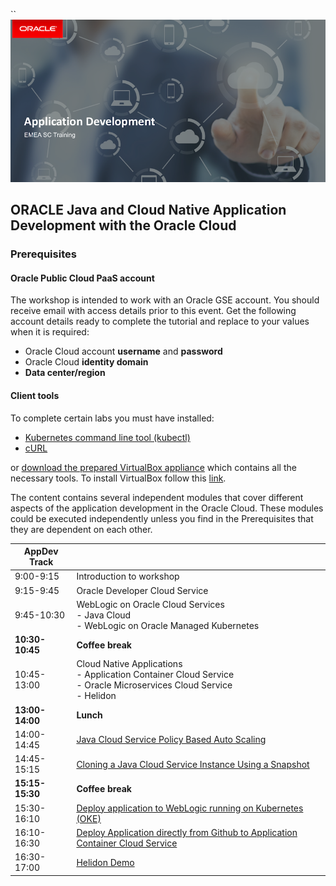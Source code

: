 ``![](resources/banner.png)

## ORACLE Java and Cloud Native Application Development with the Oracle Cloud ##

### Prerequisites ###

#### Oracle Public Cloud PaaS  account

The workshop is intended to work with an Oracle GSE account. You should receive email with access details prior to this event. Get the following account details ready to complete the tutorial and replace to your values when it is required:

+ Oracle Cloud account **username** and **password**
+ Oracle Cloud **identity domain**
+ **Data center/region**

#### Client tools

To complete certain labs you must have installed:

- [Kubernetes command line tool (kubectl)](https://kubernetes.io/docs/tasks/tools/install-kubectl/)
- [cURL](https://curl.haxx.se/)

or [download the prepared VirtualBox appliance](https://drive.google.com/open?id=1DDVwiZ6Pd885LinbnDkcpjMGXN5AeQ48) which contains all the necessary tools. To install VirtualBox follow this [link](https://www.virtualbox.org/wiki/Downloads).

The content contains several independent modules that cover different aspects of the application development in the Oracle Cloud. These modules could be executed independently unless you find in the Prerequisites that they are dependent on each other.

| **AppDev Track** |  |
|-------------|----------------------------------------------------------------------------------------------------------------------------------------------------------------------------|
| 9:00-9:15 | Introduction to workshop |
| 9:15-9:45 |  Oracle Developer Cloud Service |
| 9:45-10:30 |  WebLogic on Oracle Cloud Services<br>- Java Cloud <br>- WebLogic on Oracle Managed Kubernetes|
| **10:30-10:45** | **Coffee break** |
| 10:45-13:00 | Cloud Native Applications<br>- Application Container Cloud Service<br>- Oracle Microservices Cloud Service<br>- Helidon |
| **13:00-14:00** | **Lunch** |
| 14:00-14:45 | [Java Cloud Service Policy Based Auto Scaling](https://github.com/dvukmano/learning-library/blob/master/workshops/cloud-native-devops-workshop/jcs-autoscale/README.md) |
| 14:45-15:15 | [Cloning a Java Cloud Service Instance Using a Snapshot](https://github.com/dvukmano/learning-library/blob/master/workshops/cloud-native-devops-workshop/jcs-clone/README.md) |
| **15:15-15:30** | **Coffee break** |
| 15:30-16:10 | [Deploy application to WebLogic running on Kubernetes (OKE)](https://github.com/nagypeter/weblogic-kubernetes-operator-on-OKE/blob/master/tutorials/sample.app.pipeline.md) |
| 16:10-16:30 | [Deploy Application directly from Github to Application Container Cloud Service](https://github.com/nagypeter/angular-java-creditscore/blob/master/github.deploy.accs.md) |
| 16:30-17:00 | [Helidon Demo]() |
